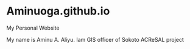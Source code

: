 # Aminuoga.github.io
My Personal Website

My name is Aminu A. Aliyu. Iam GIS officer of Sokoto ACReSAL project
